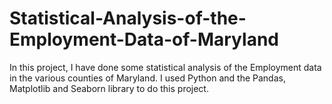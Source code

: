 # Statistical-Analysis-of-the-Employment-Data-of-Maryland
In this project, I have done some statistical analysis of the Employment data in the various counties of Maryland. I used Python and the Pandas, Matplotlib and Seaborn library to do this project. 
